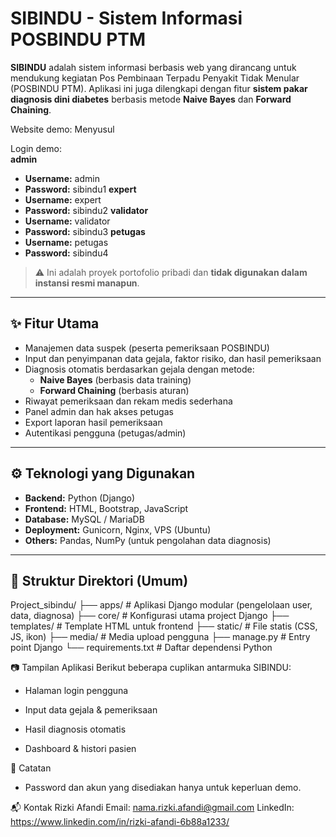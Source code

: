 # SIBINDU - Sistem Informasi POSBINDU PTM

**SIBINDU** adalah sistem informasi berbasis web yang dirancang untuk mendukung kegiatan Pos Pembinaan Terpadu Penyakit Tidak Menular (POSBINDU PTM). Aplikasi ini juga dilengkapi dengan fitur **sistem pakar diagnosis dini diabetes** berbasis metode **Naive Bayes** dan **Forward Chaining**.

Website demo: Menyusul

Login demo:  
**admin**
- **Username:** admin
- **Password:** sibindu1
**expert**
- **Username:** expert
- **Password:** sibindu2
**validator**
- **Username:** validator
- **Password:** sibindu3
**petugas** 
- **Username:** petugas  
- **Password:** sibindu4

> ⚠️ Ini adalah proyek portofolio pribadi dan **tidak digunakan dalam instansi resmi manapun**.

---

## ✨ Fitur Utama

- Manajemen data suspek (peserta pemeriksaan POSBINDU)
- Input dan penyimpanan data gejala, faktor risiko, dan hasil pemeriksaan
- Diagnosis otomatis berdasarkan gejala dengan metode:
  - **Naive Bayes** (berbasis data training)
  - **Forward Chaining** (berbasis aturan)
- Riwayat pemeriksaan dan rekam medis sederhana
- Panel admin dan hak akses petugas
- Export laporan hasil pemeriksaan
- Autentikasi pengguna (petugas/admin)

---

## ⚙️ Teknologi yang Digunakan

- **Backend:** Python (Django)
- **Frontend:** HTML, Bootstrap, JavaScript
- **Database:** MySQL / MariaDB
- **Deployment:** Gunicorn, Nginx, VPS (Ubuntu)
- **Others:** Pandas, NumPy (untuk pengolahan data diagnosis)

---

## 📁 Struktur Direktori (Umum)
Project_sibindu/
├── apps/ # Aplikasi Django modular (pengelolaan user, data, diagnosa)
├── core/ # Konfigurasi utama project Django
├── templates/ # Template HTML untuk frontend
├── static/ # File statis (CSS, JS, ikon)
├── media/ # Media upload pengguna
├── manage.py # Entry point Django
└── requirements.txt # Daftar dependensi Python

📷 Tampilan Aplikasi
Berikut beberapa cuplikan antarmuka SIBINDU:

- Halaman login pengguna

- Input data gejala & pemeriksaan

- Hasil diagnosis otomatis

- Dashboard & histori pasien


📌 Catatan
- Password dan akun yang disediakan hanya untuk keperluan demo.

📬 Kontak
Rizki Afandi
Email: nama.rizki.afandi@gmail.com
LinkedIn: https://www.linkedin.com/in/rizki-afandi-6b88a1233/

